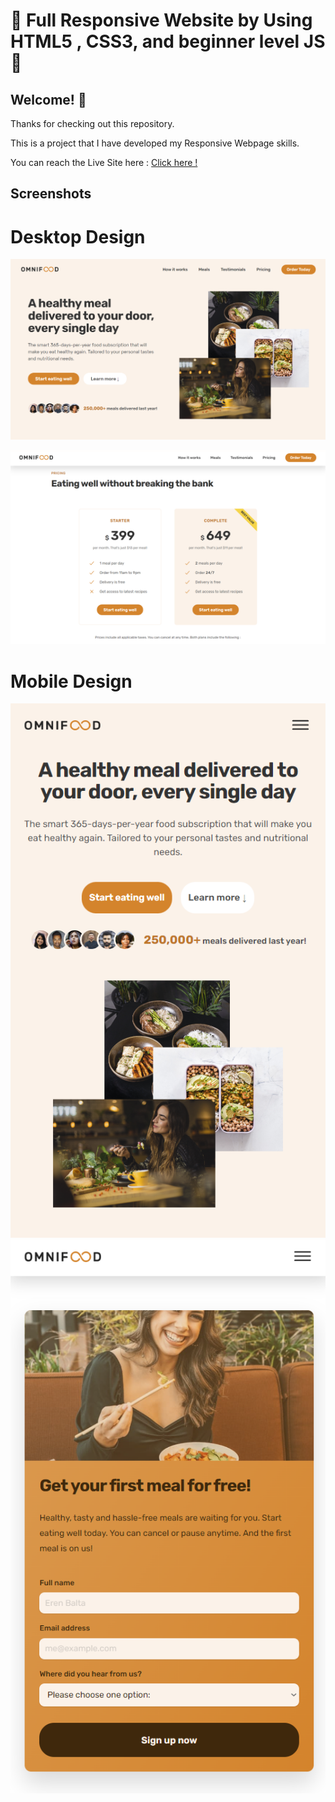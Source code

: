 # 👋 Full Responsive Website by Using HTML5 , CSS3, and beginner level JS 👋


## Welcome! 👋

Thanks for checking out this repository.

This is a project that I have developed my Responsive Webpage skills.

You can reach the Live Site here : [Click here !](https://erenymo.github.io/food-based-website/) 

## Screenshots

# Desktop Design

![Desktop Design Preview](./img/design/design-desktop.png)

![Desktop Design Preview](./img/design/design-desktop-2.png)

# Mobile Design

![Mobile Design Preview](./img/design/design-mobile.png)
![Mobile Design Preview](./img/design/design-mobile-2.png)
